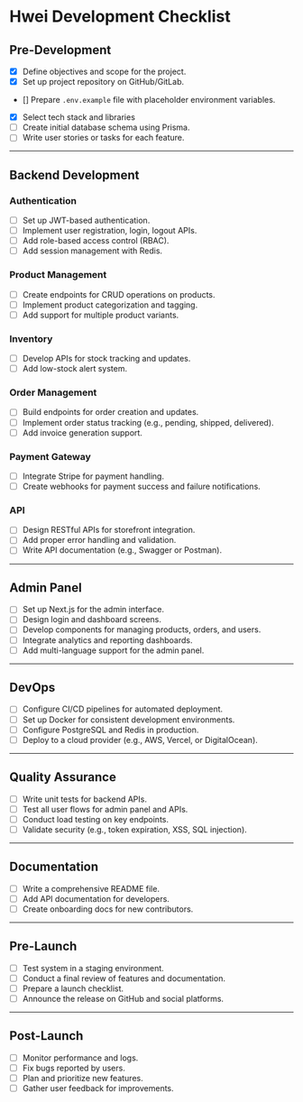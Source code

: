 # Hwei Development Checklist

## Pre-Development

- [x] Define objectives and scope for the project.
- [x] Set up project repository on GitHub/GitLab.
- [] Prepare `.env.example` file with placeholder environment variables.
- [x] Select tech stack and libraries
- [ ] Create initial database schema using Prisma.
- [ ] Write user stories or tasks for each feature.

---

## Backend Development

### Authentication

- [ ] Set up JWT-based authentication.
- [ ] Implement user registration, login, logout APIs.
- [ ] Add role-based access control (RBAC).
- [ ] Add session management with Redis.

### Product Management

- [ ] Create endpoints for CRUD operations on products.
- [ ] Implement product categorization and tagging.
- [ ] Add support for multiple product variants.

### Inventory

- [ ] Develop APIs for stock tracking and updates.
- [ ] Add low-stock alert system.

### Order Management

- [ ] Build endpoints for order creation and updates.
- [ ] Implement order status tracking (e.g., pending, shipped, delivered).
- [ ] Add invoice generation support.

### Payment Gateway

- [ ] Integrate Stripe for payment handling.
- [ ] Create webhooks for payment success and failure notifications.

### API

- [ ] Design RESTful APIs for storefront integration.
- [ ] Add proper error handling and validation.
- [ ] Write API documentation (e.g., Swagger or Postman).

---

## Admin Panel

- [ ] Set up Next.js for the admin interface.
- [ ] Design login and dashboard screens.
- [ ] Develop components for managing products, orders, and users.
- [ ] Integrate analytics and reporting dashboards.
- [ ] Add multi-language support for the admin panel.

---

## DevOps

- [ ] Configure CI/CD pipelines for automated deployment.
- [ ] Set up Docker for consistent development environments.
- [ ] Configure PostgreSQL and Redis in production.
- [ ] Deploy to a cloud provider (e.g., AWS, Vercel, or DigitalOcean).

---

## Quality Assurance

- [ ] Write unit tests for backend APIs.
- [ ] Test all user flows for admin panel and APIs.
- [ ] Conduct load testing on key endpoints.
- [ ] Validate security (e.g., token expiration, XSS, SQL injection).

---

## Documentation

- [ ] Write a comprehensive README file.
- [ ] Add API documentation for developers.
- [ ] Create onboarding docs for new contributors.

---

## Pre-Launch

- [ ] Test system in a staging environment.
- [ ] Conduct a final review of features and documentation.
- [ ] Prepare a launch checklist.
- [ ] Announce the release on GitHub and social platforms.

---

## Post-Launch

- [ ] Monitor performance and logs.
- [ ] Fix bugs reported by users.
- [ ] Plan and prioritize new features.
- [ ] Gather user feedback for improvements.
